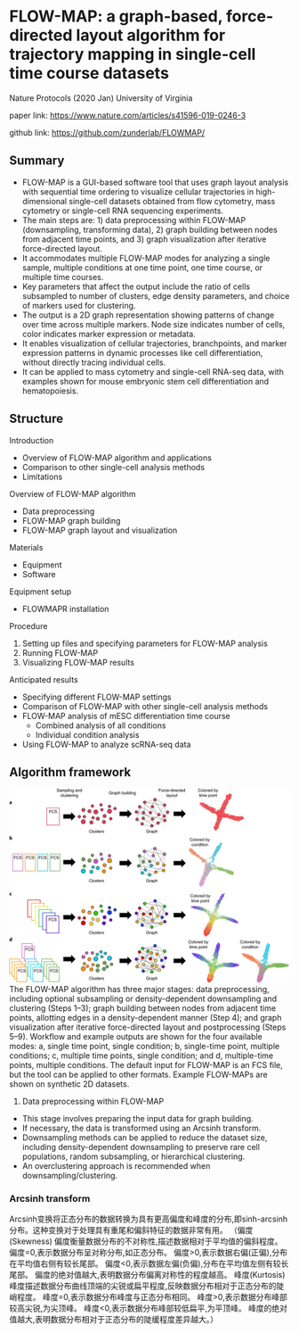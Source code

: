 # FLOW-MAP: a graph-based, force-directed layout algorithm for trajectory mapping in single-cell time course datasets

Nature Protocols (2020 Jan)
University of Virginia 

paper link:
https://www.nature.com/articles/s41596-019-0246-3

github link: 
https://github.com/zunderlab/FLOWMAP/

## Summary
-  FLOW-MAP is a GUI-based software tool that uses graph layout analysis with sequential time ordering to visualize cellular trajectories in high-dimensional single-cell datasets obtained from flow cytometry, mass cytometry or single-cell RNA sequencing experiments.
- The main steps are: 1) data preprocessing within FLOW-MAP (downsampling, transforming data), 2) graph building between nodes from adjacent time points, and 3) graph visualization after iterative force-directed layout.
- It accommodates multiple FLOW-MAP modes for analyzing a single sample, multiple conditions at one time point, one time course, or multiple time courses.
- Key parameters that affect the output include the ratio of cells subsampled to number of clusters, edge density parameters, and choice of markers used for clustering.
- The output is a 2D graph representation showing patterns of change over time across multiple markers. Node size indicates number of cells, color indicates marker expression or metadata.
- It enables visualization of cellular trajectories, branchpoints, and marker expression patterns in dynamic processes like cell differentiation, without directly tracing individual cells.
- It can be applied to mass cytometry and single-cell RNA-seq data, with examples shown for mouse embryonic stem cell differentiation and hematopoiesis.

## Structure
Introduction

- Overview of FLOW-MAP algorithm and applications
- Comparison to other single-cell analysis methods
- Limitations

Overview of FLOW-MAP algorithm

- Data preprocessing
- FLOW-MAP graph building
- FLOW-MAP graph layout and visualization

Materials

- Equipment
- Software

Equipment setup

- FLOWMAPR installation

Procedure

1. Setting up files and specifying parameters for FLOW-MAP analysis
2. Running FLOW-MAP
3. Visualizing FLOW-MAP results

Anticipated results

- Specifying different FLOW-MAP settings
- Comparison of FLOW-MAP with other single-cell analysis methods
- FLOW-MAP analysis of mESC differentiation time course
    - Combined analysis of all conditions
    - Individual condition analysis
- Using FLOW-MAP to analyze scRNA-seq data

## Algorithm framework
![alt text](image.png)
The FLOW-MAP algorithm has three major stages: data preprocessing, including optional subsampling or density-dependent downsampling and clustering (Steps 1–3); graph building between nodes from adjacent time points, allotting edges in a density-dependent manner (Step 4); and graph visualization after iterative force-directed layout and postprocessing (Steps 5–9). Workflow and example outputs are shown for the four available modes: a, single time point, single condition; b, single-time point, multiple conditions; c, multiple time points, single condition; and d, multiple-time points, multiple conditions. The default input for FLOW-MAP is an FCS file, but the tool can be applied to other formats. Example FLOW-MAPs are shown on synthetic 2D datasets.

1. Data preprocessing within FLOW-MAP

- This stage involves preparing the input data for graph building.
- If necessary, the data is transformed using an Arcsinh transform.
- Downsampling methods can be applied to reduce the dataset size, including density-dependent downsampling to preserve rare cell populations, random subsampling, or hierarchical clustering.
- An overclustering approach is recommended when downsampling/clustering.

### Arcsinh transform
Arcsinh变换将正态分布的数据转换为具有更高偏度和峰度的分布,即sinh-arcsinh分布。这种变换对于处理具有重尾和偏斜特征的数据非常有用。
（偏度(Skewness)
偏度衡量数据分布的不对称性,描述数据相对于平均值的偏斜程度。
偏度=0,表示数据分布呈对称分布,如正态分布。
偏度>0,表示数据右偏(正偏),分布在平均值右侧有较长尾部。
偏度<0,表示数据左偏(负偏),分布在平均值左侧有较长尾部。
偏度的绝对值越大,表明数据分布偏离对称性的程度越高。
峰度(Kurtosis)
峰度描述数据分布曲线顶端的尖锐或扁平程度,反映数据分布相对于正态分布的陡峭程度。
峰度=0,表示数据分布峰度与正态分布相同。
峰度>0,表示数据分布峰部较高尖锐,为尖顶峰。
峰度<0,表示数据分布峰部较低扁平,为平顶峰。
峰度的绝对值越大,表明数据分布相对于正态分布的陡缓程度差异越大。）

